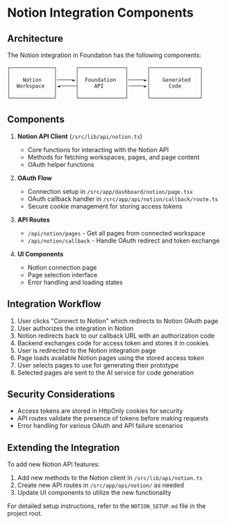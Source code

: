 # Notion Integration Components

## Architecture

The Notion integration in Foundation has the following components:

```
┌──────────────┐      ┌───────────────┐      ┌────────────────┐
│              │      │               │      │                │
│    Notion    │─────►│  Foundation   │─────►│    Generated   │
│  Workspace   │◄─────┤     API       │─────►│      Code      │
│              │      │               │      │                │
└──────────────┘      └───────────────┘      └────────────────┘
```

## Components

1. **Notion API Client** (`/src/lib/api/notion.ts`)
   - Core functions for interacting with the Notion API
   - Methods for fetching workspaces, pages, and page content
   - OAuth helper functions

2. **OAuth Flow** 
   - Connection setup in `/src/app/dashboard/notion/page.tsx`
   - OAuth callback handler in `/src/app/api/notion/callback/route.ts`
   - Secure cookie management for storing access tokens

3. **API Routes**
   - `/api/notion/pages` - Get all pages from connected workspace
   - `/api/notion/callback` - Handle OAuth redirect and token exchange

4. **UI Components**
   - Notion connection page
   - Page selection interface
   - Error handling and loading states

## Integration Workflow

1. User clicks "Connect to Notion" which redirects to Notion OAuth page
2. User authorizes the integration in Notion
3. Notion redirects back to our callback URL with an authorization code
4. Backend exchanges code for access token and stores it in cookies
5. User is redirected to the Notion integration page
6. Page loads available Notion pages using the stored access token
7. User selects pages to use for generating their prototype
8. Selected pages are sent to the AI service for code generation

## Security Considerations

- Access tokens are stored in HttpOnly cookies for security
- API routes validate the presence of tokens before making requests
- Error handling for various OAuth and API failure scenarios

## Extending the Integration

To add new Notion API features:

1. Add new methods to the Notion client in `/src/lib/api/notion.ts`
2. Create new API routes in `/src/app/api/notion/` as needed
3. Update UI components to utilize the new functionality

For detailed setup instructions, refer to the `NOTION_SETUP.md` file in the project root. 